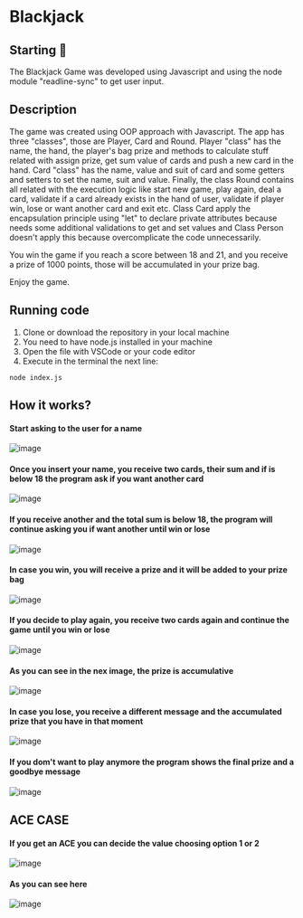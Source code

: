 # Blackjack

## Starting 🚀
The Blackjack Game was developed using Javascript and using the node module "readline-sync" to get user input.

## Description
The game was created using OOP approach with Javascript. The app has three "classes", those are Player, Card and Round. Player "class" has the name, the hand, the player's bag prize and methods to calculate stuff related with assign prize, get sum value of cards and push a new card in the hand. Card "class" has the name, value and suit of card and some getters and setters to set the name, suit and value. Finally, the class Round contains all related with the execution logic like start new game, play again, deal a card, validate if a card already exists in the hand of user, validate if player win, lose or want another card and exit etc.
Class Card apply the encapsulation principle using "let" to declare private attributes because needs some additional validations to get and set values and Class Person doesn't apply this because overcomplicate the code unnecessarily.

You win the game if you reach a score between 18 and 21, and you receive a prize of 1000 points, those will be accumulated in your prize bag.

Enjoy the game.

## Running code
1. Clone or download the repository in your local machine
2. You need to have node.js installed in your machine
3. Open the file with VSCode or your code editor
4. Execute in the terminal the next line:

```
node index.js
```

## How it works?
#### Start asking to the user for a name
![image](https://user-images.githubusercontent.com/98110015/178550724-8f0c9f79-ffa8-4d20-b353-2f6d26e59262.png)

#### Once you insert your name, you receive two cards, their sum and if is below 18 the program ask if you want another card
![image](https://user-images.githubusercontent.com/98110015/178551040-fb0c9159-1a3c-4361-accf-a7ef4d50ad1a.png)

#### If you receive another and the total sum is below 18, the program will continue asking you if want another until win or lose
![image](https://user-images.githubusercontent.com/98110015/178551221-479ec59a-00a0-4763-907e-e1f354826d6d.png)

#### In case you win, you will receive a prize and it will be added to your prize bag
![image](https://user-images.githubusercontent.com/98110015/178551364-652f423d-5c77-4ce9-8260-0cc30eba5c7c.png)

#### If you decide to play again, you receive two cards again and continue the game until you win or lose
![image](https://user-images.githubusercontent.com/98110015/178551615-20d57171-eaeb-4c75-8a5b-6180ed12ced3.png)

#### As you can see in the nex image, the prize is accumulative
![image](https://user-images.githubusercontent.com/98110015/178551794-558f4808-cacf-4afd-99e7-64d2dd1326f0.png)

#### In case you lose, you receive a different message and the accumulated prize that you have in that moment
![image](https://user-images.githubusercontent.com/98110015/178552115-e933e822-fc33-4e48-83c8-745a7fba41bb.png)

#### If you dom't want to play anymore the program shows the final prize and a goodbye message
![image](https://user-images.githubusercontent.com/98110015/178552273-5a0d4376-a845-4018-acd2-45de40f12ff3.png)

## ACE CASE
#### If you get an ACE you can decide the value choosing option 1 or 2
![image](https://user-images.githubusercontent.com/98110015/178552573-00aef8d8-370f-442f-8471-9eda5602c60d.png)

#### As you can see here
![image](https://user-images.githubusercontent.com/98110015/178552771-7c724372-c8d8-4c6d-b2c0-9c1b8f75e12d.png)


